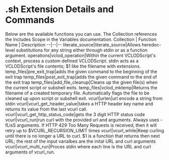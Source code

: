# .sh Extension Details and Commands

Below are the available functions you can use. The Collection references the Includes Scope in the Variables documentation.
Collection | Function Name | Description
--|--|--
literate_source|literate_source|Allows heredoc-level substitutions for any string either through stdin or as a function argument.
operations|vclod_operation|Within the current VCLODScript's context, process a custom defined VCLODScript. stdin acts as a VCLODScript's file contents; $1 like the filename with extensions.
temp_files|pre_exit_trap|adds the given command to the beginning of the exit trap
temp_files|post_exit_trap|adds the given command to the end of the exit trap
temp_files|add_file_cleanup|Cleans up the given file(s) when the current script or subshell exits.
temp_files|vclod_mktemp|Returns the filename of a created temporary file. Automatically flags the file to be cleaned up upon script or subshell exit.
vcurl|urlen|url encode a string from stdin
vcurl|vcurl_get_header_value|takes a HTTP header key name and returns its value from the last vcurl call. 
vcurl|vcurl_get_http_status_code|gets the 3 digit HTTP status code
vcurl|vcurl_run|run curl with the provided url and arguments. Always uses -fLisS arguments. If HTTP 429 Too Many Requests is received, then it will retry up to $VCURL_RECURSION_LIMIT times
vcurl|vcurl_while|Keep curling until there is no longer a URL to curl. $1 is a function that returns then next URL; the rest of the input varialbes are the inital URL and curl arguments
vcurl|vcurl_multi_run|Proces stdin where each line is the URL and curl arguments of vcurl_run.
